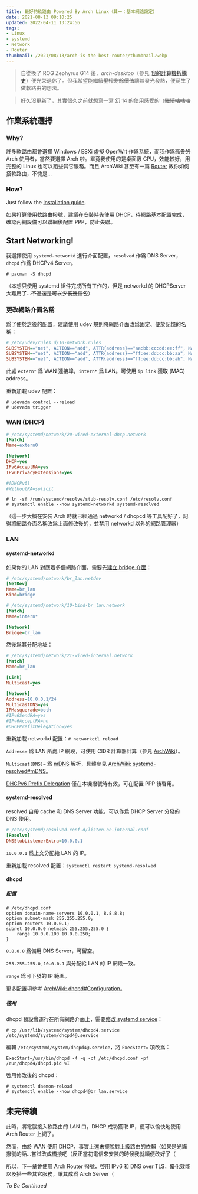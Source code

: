 ```yaml
---
title: 最好的軟路由 Powered By Arch Linux（其一：基本網路設定）
date: 2021-08-13 09:10:25
updated: 2022-04-11 13:24:56
tags:
- Linux
- systemd
- Network
- Router
thumbnail: /2021/08/13/arch-is-the-best-router/thumbnail.webp
---
```


> 自從換了 ROG Zephyrus G14 後，*arch-desktop*（參見 [我的計算機折騰史](/2020/03/08/my-messing-around-with-computers)）便光榮退休了。但我希望能繼續~~壓榨剩餘價值~~讓其發光發熱，便萌生了做軟路由的想法。
>
> <!-- more -->

> 好久沒更新了，其實很久之前就想寫一寫 幻 14 的使用感受的（~~繼續咕咕咕~~

## 作業系統選擇

### Why?

許多軟路由都會選擇 Windows / ESXi 虛擬 OpenWrt 作爲系統，而我作爲~~高貴的~~ Arch 使用者，當然要選擇 Arch 啦。畢竟我使用的是桌面級 CPU，效能較好，用完整的 Linux 也可以跑些其它服務。而且 ArchWiki 甚至有一篇 [Router](https://wiki.archlinux.org/title/Router) 教你如何搭軟路由，不愧是…

### How?

Just follow the [Installation guide](https://wiki.archlinux.org/title/Installation_guide).

如果打算使用軟路由撥號，建議在安裝時先使用 DHCP，待網路基本配置完成，確認內網設備可以聯網後配置 PPP，防止失聯。

## Start Networking!

我選擇使用 `systemd-networkd` 進行介面配置，`resolved` 作爲 DNS Server，`dhcpd` 作爲 DHCPv4 Server。

`# pacman -S dhcpd`

（本想只使用 systemd 組件完成所有工作的，但是 networkd 的 DHCPServer 太難用了…~~不過還是可以少裝幾個包~~）

### 更改網路介面名稱

爲了便於之後的配置，建議使用 udev 規則將網路介面改爲固定、便於記憶的名稱：

```ini
# /etc/udev/rules.d/10-network.rules
SUBSYSTEM=="net", ACTION=="add", ATTR{address}=="aa:bb:cc:dd:ee:ff", NAME="extern0"
SUBSYSTEM=="net", ACTION=="add", ATTR{address}=="ff:ee:dd:cc:bb:aa", NAME="intern0"
SUBSYSTEM=="net", ACTION=="add", ATTR{address}=="ff:ee:dd:cc:bb:ab", NAME="intern1"
```

此處 `extern*` 爲 WAN 連接埠，`intern*` 爲 LAN。可使用 `ip link` 獲取 (MAC) address。

重新加載 udev 配置：

```console
# udevadm control --reload
# udevadm trigger
```

### WAN (DHCP)

```ini
# /etc/systemd/network/20-wired-external-dhcp.network
[Match]
Name=extern0

[Network]
DHCP=yes
IPv6AcceptRA=yes
IPv6PrivacyExtensions=yes

#[DHCPv6]
#WithoutRA=solicit
```

```console
# ln -sf /run/systemd/resolve/stub-resolv.conf /etc/resolv.conf
# systemctl enable --now systemd-networkd systemd-resolved
```

（這一步大概在安裝 Arch 時就已經通過 networkd / dhcpcd 等工具配好了，記得將網路介面名稱改爲上面修改後的，並禁用 networkd 以外的網路管理器）

### LAN

#### systemd-networkd

如果你的 LAN 對應着多個網路介面，需要先[建立 bridge 介面](https://wiki.archlinux.org/title/Systemd-networkd#Bridge_interface)：

```ini
# /etc/systemd/network/br_lan.netdev
[NetDev]
Name=br_lan
Kind=bridge
```

```ini
# /etc/systemd/network/10-bind-br_lan.network
[Match]
Name=intern*

[Network]
Bridge=br_lan
```

然後爲其分配地址：

```ini
# /etc/systemd/network/21-wired-internal.network
[Match]
Name=br_lan

[Link]
Multicast=yes

[Network]
Address=10.0.0.1/24
MulticastDNS=yes
IPMasquerade=both
#IPv6SendRA=yes
#IPv6AcceptRA=no
#DHCPPrefixDelegation=yes
```

重新加載 networkd 配置：`# networkctl reload`

`Address=` 爲 LAN 所處 IP 網段，可使用 CIDR 計算器計算（參見 [ArchWiki](https://wiki.archlinux.org/title/Router#With_netctl)）。

`Multicast(DNS)=` 爲 [mDNS](https://en.wikipedia.org/wiki/Multicast_DNS) 解析，具體參見 [ArchWiki: systemd-resolved#mDNS](https://wiki.archlinux.org/title/Systemd-resolved#mDNS)。

[DHCPv6 Prefix Delegation](https://wiki.archlinux.org/title/IPv6#Prefix_delegation_(DHCPv6-PD)) 僅在本機撥號時有效，可在配置 PPP 後啓用。

#### systemd-resolved

resolved 自帶 cache 和 DNS Server 功能，可以作爲 DHCP Server 分發的 DNS 使用。

```ini
# /etc/systemd/resolved.conf.d/listen-on-internal.conf
[Resolve]
DNSStubListenerExtra=10.0.0.1
```

`10.0.0.1` 爲上文分配給 LAN 的 IP。

重新加載 resolved 配置：`systemctl restart systemd-resolved`

#### dhcpd

##### 配置

```
# /etc/dhcpd.conf
option domain-name-servers 10.0.0.1, 8.8.8.8;
option subnet-mask 255.255.255.0;
option routers 10.0.0.1;
subnet 10.0.0.0 netmask 255.255.255.0 {
    range 10.0.0.100 10.0.0.250;
}
```

`8.8.8.8` 爲備用 DNS Server，可留空。

`255.255.255.0`, `10.0.0.1` 與分配給 LAN 的 IP 網段一致。

`range` 爲可下發的 IP 範圍。

更多配置項參考 [ArchWiki: dhcpd#Configuration](https://wiki.archlinux.org/title/Dhcpd#Configuration)。

##### 啓用

dhcpd 預設會運行在所有網路介面上，需要[修改 systemd service](https://wiki.archlinux.org/title/Dhcpd#Service_file)：

`# cp /usr/lib/systemd/system/dhcpd4.service /etc/systemd/system/dhcpd4@.service`

編輯 `/etc/systemd/system/dhcpd4@.service`，將 `ExecStart=` 項改爲：

`ExecStart=/usr/bin/dhcpd -4 -q -cf /etc/dhcpd.conf -pf /run/dhcpd4/dhcpd.pid %I`

啓用修改後的 dhcpd：

```console
# systemctl daemon-reload
# systemctl enable --now dhcpd4@br_lan.service
```

## 未完待續

此時，將電腦接入軟路由的 LAN 口，DHCP 成功獲取 IP，便可以愉快地使用 Arch Router 上網了。

然而，由於 WAN 使用 DHCP，事實上還未擺脫對上級路由的依賴（如果是光貓撥號的話…嘗試改成橋接吧（反正當初電信來安裝的時候我就順便改好了（

所以，下一章會使用 Arch Router 撥號，啓用 IPv6 和 DNS over TLS，優化效能以及搭一些其它服務，讓其成爲 Arch Server（

*To Be Continued*
